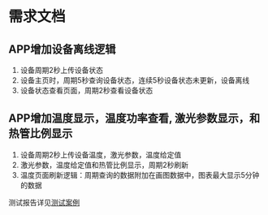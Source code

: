 # 需求文档

## APP增加设备离线逻辑

1. 设备周期2秒上传设备状态
2. 设备主页时，周期5秒查询设备状态，连续5秒设备状态未更新，设备离线
3. 设备状态查看页面，周期2秒查看设备状态
	
## APP增加温度显示，温度功率查看,  激光参数显示，和热管比例显示

1. 设备周期2秒上传设备温度，激光参数，温度给定值
2. 激光参数，温度给定值和热管比例显示，周期2秒刷新
3. 温度页面刷新逻辑：周期查询的数据附加在画图数据中，图表最大显示5分钟的数据

测试报告详见[测试案例](software/software_workflow/APP/1.1.0.2/APP界面优化和相关修改/测试案例.md)